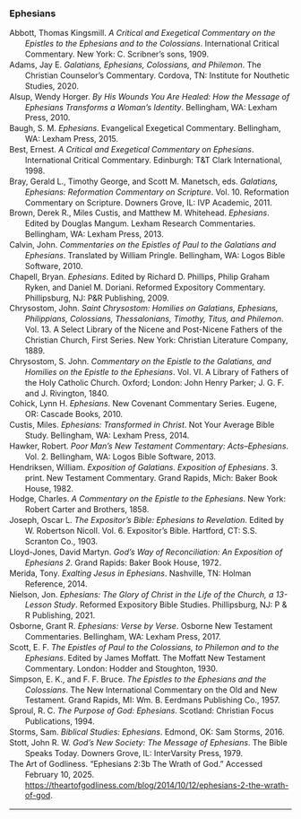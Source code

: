 ### Ephesians

<div class="csl-bib-body" style="line-height: 1.35; margin-left: 2em; text-indent:-2em;">
  <div class="csl-entry">Abbott, Thomas Kingsmill. <i>A Critical and Exegetical Commentary on the Epistles to the Ephesians and to the Colossians</i>. International Critical Commentary. New York: C. Scribner’s sons, 1909.</div>
  <span class="Z3988" title="url_ver=Z39.88-2004&amp;ctx_ver=Z39.88-2004&amp;rfr_id=info%3Asid%2Fzotero.org%3A2&amp;rft_val_fmt=info%3Aofi%2Ffmt%3Akev%3Amtx%3Abook&amp;rft.genre=book&amp;rft.btitle=A%20critical%20and%20exegetical%20commentary%20on%20the%20epistles%20to%20the%20Ephesians%20and%20to%20the%20Colossians&amp;rft.place=New%20York&amp;rft.publisher=C.%20Scribner%E2%80%99s%20sons&amp;rft.series=International%20Critical%20Commentary&amp;rft.aufirst=Thomas%20Kingsmill&amp;rft.aulast=Abbott&amp;rft.au=Thomas%20Kingsmill%20Abbott&amp;rft.date=1909"></span>
  <div class="csl-entry">Adams, Jay E. <i>Galatians, Ephesians, Colossians, and Philemon</i>. The Christian Counselor’s Commentary. Cordova, TN: Institute for Nouthetic Studies, 2020.</div>
  <span class="Z3988" title="url_ver=Z39.88-2004&amp;ctx_ver=Z39.88-2004&amp;rfr_id=info%3Asid%2Fzotero.org%3A2&amp;rft_val_fmt=info%3Aofi%2Ffmt%3Akev%3Amtx%3Abook&amp;rft.genre=book&amp;rft.btitle=Galatians%2C%20Ephesians%2C%20Colossians%2C%20and%20Philemon&amp;rft.place=Cordova%2C%20TN&amp;rft.publisher=Institute%20for%20Nouthetic%20Studies&amp;rft.series=The%20Christian%20Counselor%E2%80%99s%20Commentary&amp;rft.aufirst=Jay%20E.&amp;rft.aulast=Adams&amp;rft.au=Jay%20E.%20Adams&amp;rft.date=2020"></span>
  <div class="csl-entry">Alsup, Wendy Horger. <i>By His Wounds You Are Healed: How the Message of Ephesians Transforms a Woman’s Identity</i>. Bellingham, WA: Lexham Press, 2010.</div>
  <span class="Z3988" title="url_ver=Z39.88-2004&amp;ctx_ver=Z39.88-2004&amp;rfr_id=info%3Asid%2Fzotero.org%3A2&amp;rft_val_fmt=info%3Aofi%2Ffmt%3Akev%3Amtx%3Abook&amp;rft.genre=book&amp;rft.btitle=By%20His%20wounds%20you%20are%20healed%3A%20How%20the%20message%20of%20Ephesians%20transforms%20a%20woman%E2%80%99s%20identity&amp;rft.place=Bellingham%2C%20WA&amp;rft.publisher=Lexham%20Press&amp;rft.aufirst=Wendy%20Horger&amp;rft.aulast=Alsup&amp;rft.au=Wendy%20Horger%20Alsup&amp;rft.date=2010"></span>
  <div class="csl-entry">Baugh, S. M. <i>Ephesians</i>. Evangelical Exegetical Commentary. Bellingham, WA: Lexham Press, 2015.</div>
  <span class="Z3988" title="url_ver=Z39.88-2004&amp;ctx_ver=Z39.88-2004&amp;rfr_id=info%3Asid%2Fzotero.org%3A2&amp;rft_val_fmt=info%3Aofi%2Ffmt%3Akev%3Amtx%3Abook&amp;rft.genre=book&amp;rft.btitle=Ephesians&amp;rft.place=Bellingham%2C%20WA&amp;rft.publisher=Lexham%20Press&amp;rft.series=Evangelical%20Exegetical%20Commentary&amp;rft.aufirst=S.%20M.&amp;rft.aulast=Baugh&amp;rft.au=S.%20M.%20Baugh&amp;rft.date=2015"></span>
  <div class="csl-entry">Best, Ernest. <i>A Critical and Exegetical Commentary on Ephesians</i>. International Critical Commentary. Edinburgh: T&amp;T Clark International, 1998.</div>
  <span class="Z3988" title="url_ver=Z39.88-2004&amp;ctx_ver=Z39.88-2004&amp;rfr_id=info%3Asid%2Fzotero.org%3A2&amp;rft_val_fmt=info%3Aofi%2Ffmt%3Akev%3Amtx%3Abook&amp;rft.genre=book&amp;rft.btitle=A%20critical%20and%20exegetical%20commentary%20on%20Ephesians&amp;rft.place=Edinburgh&amp;rft.publisher=T%26T%20Clark%20International&amp;rft.series=International%20Critical%20Commentary&amp;rft.aufirst=Ernest&amp;rft.aulast=Best&amp;rft.au=Ernest%20Best&amp;rft.date=1998"></span>
  <div class="csl-entry">Bray, Gerald L., Timothy George, and Scott M. Manetsch, eds. <i>Galatians, Ephesians: Reformation Commentary on Scripture</i>. Vol. 10. Reformation Commentary on Scripture. Downers Grove, IL: IVP Academic, 2011.</div>
  <span class="Z3988" title="url_ver=Z39.88-2004&amp;ctx_ver=Z39.88-2004&amp;rfr_id=info%3Asid%2Fzotero.org%3A2&amp;rft_id=urn%3Aisbn%3A0-8308-2973-3&amp;rft_val_fmt=info%3Aofi%2Ffmt%3Akev%3Amtx%3Abook&amp;rft.genre=book&amp;rft.btitle=Galatians%2C%20Ephesians%3A%20Reformation%20Commentary%20on%20Scripture&amp;rft.place=Downers%20Grove%2C%20IL&amp;rft.publisher=IVP%20Academic&amp;rft.series=Reformation%20Commentary%20on%20Scripture&amp;rft.aufirst=Gerald%20L.&amp;rft.aulast=Bray&amp;rft.au=Gerald%20L.%20Bray&amp;rft.au=Timothy%20George&amp;rft.au=Scott%20M.%20Manetsch&amp;rft.au=Gerald%20L.%20Bray&amp;rft.date=2011&amp;rft.isbn=0-8308-2973-3"></span>
  <div class="csl-entry">Brown, Derek R., Miles Custis, and Matthew M. Whitehead. <i>Ephesians</i>. Edited by Douglas Mangum. Lexham Research Commentaries. Bellingham, WA: Lexham Press, 2013.</div>
  <span class="Z3988" title="url_ver=Z39.88-2004&amp;ctx_ver=Z39.88-2004&amp;rfr_id=info%3Asid%2Fzotero.org%3A2&amp;rft_val_fmt=info%3Aofi%2Ffmt%3Akev%3Amtx%3Abook&amp;rft.genre=book&amp;rft.btitle=Ephesians&amp;rft.place=Bellingham%2C%20WA&amp;rft.publisher=Lexham%20Press&amp;rft.series=Lexham%20Research%20Commentaries&amp;rft.aufirst=Derek%20R.&amp;rft.aulast=Brown&amp;rft.au=Derek%20R.%20Brown&amp;rft.au=Miles%20Custis&amp;rft.au=Matthew%20M.%20Whitehead&amp;rft.au=Douglas%20Mangum&amp;rft.date=2013"></span>
  <div class="csl-entry">Calvin, John. <i>Commentaries on the Epistles of Paul to the Galatians and Ephesians</i>. Translated by William Pringle. Bellingham, WA: Logos Bible Software, 2010.</div>
  <span class="Z3988" title="url_ver=Z39.88-2004&amp;ctx_ver=Z39.88-2004&amp;rfr_id=info%3Asid%2Fzotero.org%3A2&amp;rft_val_fmt=info%3Aofi%2Ffmt%3Akev%3Amtx%3Abook&amp;rft.genre=book&amp;rft.btitle=Commentaries%20on%20the%20Epistles%20of%20Paul%20to%20the%20Galatians%20and%20Ephesians&amp;rft.place=Bellingham%2C%20WA&amp;rft.publisher=Logos%20Bible%20Software&amp;rft.aufirst=John&amp;rft.aulast=Calvin&amp;rft.au=John%20Calvin&amp;rft.au=William%20Pringle&amp;rft.date=2010"></span>
  <div class="csl-entry">Chapell, Bryan. <i>Ephesians</i>. Edited by Richard D. Phillips, Philip Graham Ryken, and Daniel M. Doriani. Reformed Expository Commentary. Phillipsburg, NJ: P&amp;R Publishing, 2009.</div>
  <span class="Z3988" title="url_ver=Z39.88-2004&amp;ctx_ver=Z39.88-2004&amp;rfr_id=info%3Asid%2Fzotero.org%3A2&amp;rft_val_fmt=info%3Aofi%2Ffmt%3Akev%3Amtx%3Abook&amp;rft.genre=book&amp;rft.btitle=Ephesians&amp;rft.place=Phillipsburg%2C%20NJ&amp;rft.publisher=P%26R%20Publishing&amp;rft.series=Reformed%20Expository%20Commentary&amp;rft.aufirst=Bryan&amp;rft.aulast=Chapell&amp;rft.au=Bryan%20Chapell&amp;rft.au=Richard%20D.%20Phillips&amp;rft.au=Philip%20Graham%20Ryken&amp;rft.au=Daniel%20M.%20Doriani&amp;rft.date=2009"></span>
  <div class="csl-entry">Chrysostom, John. <i>Saint Chrysostom: Homilies on Galatians, Ephesians, Philippians, Colossians, Thessalonians, Timothy, Titus, and Philemon</i>. Vol. 13. A Select Library of the Nicene and Post-Nicene Fathers of the Christian Church, First Series. New York: Christian Literature Company, 1889.</div>
  <span class="Z3988" title="url_ver=Z39.88-2004&amp;ctx_ver=Z39.88-2004&amp;rfr_id=info%3Asid%2Fzotero.org%3A2&amp;rft_val_fmt=info%3Aofi%2Ffmt%3Akev%3Amtx%3Abook&amp;rft.genre=book&amp;rft.btitle=Saint%20Chrysostom%3A%20Homilies%20on%20Galatians%2C%20Ephesians%2C%20Philippians%2C%20Colossians%2C%20Thessalonians%2C%20Timothy%2C%20Titus%2C%20and%20Philemon&amp;rft.place=New%20York&amp;rft.publisher=Christian%20Literature%20Company&amp;rft.series=A%20Select%20Library%20of%20the%20Nicene%20and%20Post-Nicene%20Fathers%20of%20the%20Christian%20Church%2C%20First%20Series&amp;rft.aufirst=John&amp;rft.aulast=Chrysostom&amp;rft.au=John%20Chrysostom&amp;rft.date=1889"></span>
  <div class="csl-entry">Chrysostom, S. John. <i>Commentary on the Epistle to the Galatians, and Homilies on the Epistle to the Ephesians</i>. Vol. VI. A Library of Fathers of the Holy Catholic Church. Oxford; London: John Henry Parker; J. G. F. and J. Rivington, 1840.</div>
  <span class="Z3988" title="url_ver=Z39.88-2004&amp;ctx_ver=Z39.88-2004&amp;rfr_id=info%3Asid%2Fzotero.org%3A2&amp;rft_val_fmt=info%3Aofi%2Ffmt%3Akev%3Amtx%3Abook&amp;rft.genre=book&amp;rft.btitle=Commentary%20on%20the%20Epistle%20to%20the%20Galatians%2C%20and%20Homilies%20on%20the%20Epistle%20to%20the%20Ephesians&amp;rft.place=Oxford%3B%20London&amp;rft.publisher=John%20Henry%20Parker%3B%20J.%20G.%20F.%20and%20J.%20Rivington&amp;rft.series=A%20Library%20of%20Fathers%20of%20the%20Holy%20Catholic%20Church&amp;rft.aufirst=S.%20John&amp;rft.aulast=Chrysostom&amp;rft.au=S.%20John%20Chrysostom&amp;rft.date=1840"></span>
  <div class="csl-entry">Cohick, Lynn H. <i>Ephesians</i>. New Covenant Commentary Series. Eugene, OR: Cascade Books, 2010.</div>
  <span class="Z3988" title="url_ver=Z39.88-2004&amp;ctx_ver=Z39.88-2004&amp;rfr_id=info%3Asid%2Fzotero.org%3A2&amp;rft_val_fmt=info%3Aofi%2Ffmt%3Akev%3Amtx%3Abook&amp;rft.genre=book&amp;rft.btitle=Ephesians&amp;rft.place=Eugene%2C%20OR&amp;rft.publisher=Cascade%20Books&amp;rft.series=New%20Covenant%20Commentary%20Series&amp;rft.aufirst=Lynn%20H.&amp;rft.aulast=Cohick&amp;rft.au=Lynn%20H.%20Cohick&amp;rft.date=2010"></span>
  <div class="csl-entry">Custis, Miles. <i>Ephesians: Transformed in Christ</i>. Not Your Average Bible Study. Bellingham, WA: Lexham Press, 2014.</div>
  <span class="Z3988" title="url_ver=Z39.88-2004&amp;ctx_ver=Z39.88-2004&amp;rfr_id=info%3Asid%2Fzotero.org%3A2&amp;rft_val_fmt=info%3Aofi%2Ffmt%3Akev%3Amtx%3Abook&amp;rft.genre=book&amp;rft.btitle=Ephesians%3A%20Transformed%20in%20Christ&amp;rft.place=Bellingham%2C%20WA&amp;rft.publisher=Lexham%20Press&amp;rft.series=Not%20Your%20Average%20Bible%20Study&amp;rft.aufirst=Miles&amp;rft.aulast=Custis&amp;rft.au=Miles%20Custis&amp;rft.date=2014"></span>
  <div class="csl-entry">Hawker, Robert. <i>Poor Man’s New Testament Commentary: Acts–Ephesians</i>. Vol. 2. Bellingham, WA: Logos Bible Software, 2013.</div>
  <span class="Z3988" title="url_ver=Z39.88-2004&amp;ctx_ver=Z39.88-2004&amp;rfr_id=info%3Asid%2Fzotero.org%3A2&amp;rft_val_fmt=info%3Aofi%2Ffmt%3Akev%3Amtx%3Abook&amp;rft.genre=book&amp;rft.btitle=Poor%20Man%E2%80%99s%20New%20Testament%20Commentary%3A%20Acts%E2%80%93Ephesians&amp;rft.place=Bellingham%2C%20WA&amp;rft.publisher=Logos%20Bible%20Software&amp;rft.aufirst=Robert&amp;rft.aulast=Hawker&amp;rft.au=Robert%20Hawker&amp;rft.date=2013"></span>
  <div class="csl-entry">Hendriksen, William. <i>Exposition of Galatians. Exposition of Ephesians</i>. 3. print. New Testament Commentary. Grand Rapids, Mich: Baker Book House, 1982.</div>
  <span class="Z3988" title="url_ver=Z39.88-2004&amp;ctx_ver=Z39.88-2004&amp;rfr_id=info%3Asid%2Fzotero.org%3A2&amp;rft_id=urn%3Aisbn%3A978-0-8010-4211-9&amp;rft_val_fmt=info%3Aofi%2Ffmt%3Akev%3Amtx%3Abook&amp;rft.genre=book&amp;rft.btitle=Exposition%20of%20Galatians.%20Exposition%20of%20Ephesians&amp;rft.place=Grand%20Rapids%2C%20Mich&amp;rft.publisher=Baker%20Book%20House&amp;rft.edition=3.%20print&amp;rft.series=New%20Testament%20commentary&amp;rft.aufirst=William&amp;rft.aulast=Hendriksen&amp;rft.au=William%20Hendriksen&amp;rft.date=1982&amp;rft.tpages=260&amp;rft.isbn=978-0-8010-4211-9&amp;rft.language=eng"></span>
  <div class="csl-entry">Hodge, Charles. <i>A Commentary on the Epistle to the Ephesians</i>. New York: Robert Carter and Brothers, 1858.</div>
  <span class="Z3988" title="url_ver=Z39.88-2004&amp;ctx_ver=Z39.88-2004&amp;rfr_id=info%3Asid%2Fzotero.org%3A2&amp;rft_val_fmt=info%3Aofi%2Ffmt%3Akev%3Amtx%3Abook&amp;rft.genre=book&amp;rft.btitle=A%20commentary%20on%20the%20Epistle%20to%20the%20Ephesians&amp;rft.place=New%20York&amp;rft.publisher=Robert%20Carter%20and%20Brothers&amp;rft.aufirst=Charles&amp;rft.aulast=Hodge&amp;rft.au=Charles%20Hodge&amp;rft.date=1858"></span>
  <div class="csl-entry">Joseph, Oscar L. <i>The Expositor’s Bible: Ephesians to Revelation</i>. Edited by W. Robertson Nicoll. Vol. 6. Expositor’s Bible. Hartford, CT: S.S. Scranton Co., 1903.</div>
  <span class="Z3988" title="url_ver=Z39.88-2004&amp;ctx_ver=Z39.88-2004&amp;rfr_id=info%3Asid%2Fzotero.org%3A2&amp;rft_val_fmt=info%3Aofi%2Ffmt%3Akev%3Amtx%3Abook&amp;rft.genre=book&amp;rft.btitle=The%20Expositor%E2%80%99s%20Bible%3A%20Ephesians%20to%20Revelation&amp;rft.place=Hartford%2C%20CT&amp;rft.publisher=S.S.%20Scranton%20Co.&amp;rft.series=Expositor%E2%80%99s%20Bible&amp;rft.aufirst=Oscar%20L.&amp;rft.aulast=Joseph&amp;rft.au=Oscar%20L.%20Joseph&amp;rft.au=W.%20Robertson%20Nicoll&amp;rft.date=1903"></span>
  <div class="csl-entry">Lloyd-Jones, David Martyn. <i>God’s Way of Reconciliation: An Exposition of Ephesians 2</i>. Grand Rapids: Baker Book House, 1972.</div>
  <span class="Z3988" title="url_ver=Z39.88-2004&amp;ctx_ver=Z39.88-2004&amp;rfr_id=info%3Asid%2Fzotero.org%3A2&amp;rft_id=urn%3Aisbn%3A978-0-8010-5519-5&amp;rft_val_fmt=info%3Aofi%2Ffmt%3Akev%3Amtx%3Abook&amp;rft.genre=book&amp;rft.btitle=God's%20way%20of%20reconciliation%3A%20an%20exposition%20of%20Ephesians%202&amp;rft.place=Grand%20Rapids&amp;rft.publisher=Baker%20Book%20House&amp;rft.aufirst=David%20Martyn&amp;rft.aulast=Lloyd-Jones&amp;rft.au=David%20Martyn%20Lloyd-Jones&amp;rft.date=1972&amp;rft.isbn=978-0-8010-5519-5&amp;rft.language=eng"></span>
  <div class="csl-entry">Merida, Tony. <i>Exalting Jesus in Ephesians</i>. Nashville, TN: Holman Reference, 2014.</div>
  <span class="Z3988" title="url_ver=Z39.88-2004&amp;ctx_ver=Z39.88-2004&amp;rfr_id=info%3Asid%2Fzotero.org%3A2&amp;rft_val_fmt=info%3Aofi%2Ffmt%3Akev%3Amtx%3Abook&amp;rft.genre=book&amp;rft.btitle=Exalting%20Jesus%20in%20Ephesians&amp;rft.place=Nashville%2C%20TN&amp;rft.publisher=Holman%20Reference&amp;rft.aufirst=Tony&amp;rft.aulast=Merida&amp;rft.au=Tony%20Merida&amp;rft.date=2014"></span>
  <div class="csl-entry">Nielson, Jon. <i>Ephesians: The Glory of Christ in the Life of the Church, a 13-Lesson Study</i>. Reformed Expository Bible Studies. Phillipsburg, NJ: P &amp; R Publishing, 2021.</div>
  <span class="Z3988" title="url_ver=Z39.88-2004&amp;ctx_ver=Z39.88-2004&amp;rfr_id=info%3Asid%2Fzotero.org%3A2&amp;rft_id=urn%3Aisbn%3A978-1-62995-835-4%20978-1-62995-836-1&amp;rft_val_fmt=info%3Aofi%2Ffmt%3Akev%3Amtx%3Abook&amp;rft.genre=book&amp;rft.btitle=Ephesians%3A%20The%20Glory%20of%20Christ%20in%20the%20Life%20of%20the%20Church%2C%20a%2013-Lesson%20Study&amp;rft.place=Phillipsburg%2C%20NJ&amp;rft.publisher=P%20%26%20R%20Publishing&amp;rft.series=Reformed%20Expository%20Bible%20Studies&amp;rft.aufirst=Jon&amp;rft.aulast=Nielson&amp;rft.au=Jon%20Nielson&amp;rft.date=2021&amp;rft.tpages=1&amp;rft.isbn=978-1-62995-835-4%20978-1-62995-836-1&amp;rft.language=eng"></span>
  <div class="csl-entry">Osborne, Grant R. <i>Ephesians: Verse by Verse</i>. Osborne New Testament Commentaries. Bellingham, WA: Lexham Press, 2017.</div>
  <span class="Z3988" title="url_ver=Z39.88-2004&amp;ctx_ver=Z39.88-2004&amp;rfr_id=info%3Asid%2Fzotero.org%3A2&amp;rft_val_fmt=info%3Aofi%2Ffmt%3Akev%3Amtx%3Abook&amp;rft.genre=book&amp;rft.btitle=Ephesians%3A%20Verse%20by%20Verse&amp;rft.place=Bellingham%2C%20WA&amp;rft.publisher=Lexham%20Press&amp;rft.series=Osborne%20New%20Testament%20Commentaries&amp;rft.aufirst=Grant%20R.&amp;rft.aulast=Osborne&amp;rft.au=Grant%20R.%20Osborne&amp;rft.date=2017"></span>
  <div class="csl-entry">Scott, E. F. <i>The Epistles of Paul to the Colossians, to Philemon and to the Ephesians</i>. Edited by James Moffatt. The Moffatt New Testament Commentary. London: Hodder and Stoughton, 1930.</div>
  <span class="Z3988" title="url_ver=Z39.88-2004&amp;ctx_ver=Z39.88-2004&amp;rfr_id=info%3Asid%2Fzotero.org%3A2&amp;rft_val_fmt=info%3Aofi%2Ffmt%3Akev%3Amtx%3Abook&amp;rft.genre=book&amp;rft.btitle=The%20Epistles%20of%20Paul%20to%20the%20Colossians%2C%20to%20Philemon%20and%20to%20the%20Ephesians&amp;rft.place=London&amp;rft.publisher=Hodder%20and%20Stoughton&amp;rft.series=The%20Moffatt%20New%20Testament%20Commentary&amp;rft.aufirst=E.%20F.&amp;rft.aulast=Scott&amp;rft.au=E.%20F.%20Scott&amp;rft.au=James%20Moffatt&amp;rft.date=1930"></span>
  <div class="csl-entry">Simpson, E. K., and F. F. Bruce. <i>The Epistles to the Ephesians and the Colossians</i>. The New International Commentary on the Old and New Testament. Grand Rapids, MI: Wm. B. Eerdmans Publishing Co., 1957.</div>
  <span class="Z3988" title="url_ver=Z39.88-2004&amp;ctx_ver=Z39.88-2004&amp;rfr_id=info%3Asid%2Fzotero.org%3A2&amp;rft_val_fmt=info%3Aofi%2Ffmt%3Akev%3Amtx%3Abook&amp;rft.genre=book&amp;rft.btitle=The%20Epistles%20to%20the%20Ephesians%20and%20the%20Colossians&amp;rft.place=Grand%20Rapids%2C%20MI&amp;rft.publisher=Wm.%20B.%20Eerdmans%20Publishing%20Co.&amp;rft.series=The%20New%20International%20Commentary%20on%20the%20Old%20and%20New%20Testament&amp;rft.aufirst=E.%20K.&amp;rft.aulast=Simpson&amp;rft.au=E.%20K.%20Simpson&amp;rft.au=F.%20F.%20Bruce&amp;rft.date=1957"></span>
  <div class="csl-entry">Sproul, R. C. <i>The Purpose of God: Ephesians</i>. Scotland: Christian Focus Publications, 1994.</div>
  <span class="Z3988" title="url_ver=Z39.88-2004&amp;ctx_ver=Z39.88-2004&amp;rfr_id=info%3Asid%2Fzotero.org%3A2&amp;rft_val_fmt=info%3Aofi%2Ffmt%3Akev%3Amtx%3Abook&amp;rft.genre=book&amp;rft.btitle=The%20Purpose%20of%20God%3A%20Ephesians&amp;rft.place=Scotland&amp;rft.publisher=Christian%20Focus%20Publications&amp;rft.aufirst=R.%20C.&amp;rft.aulast=Sproul&amp;rft.au=R.%20C.%20Sproul&amp;rft.date=1994"></span>
  <div class="csl-entry">Storms, Sam. <i>Biblical Studies: Ephesians</i>. Edmond, OK: Sam Storms, 2016.</div>
  <span class="Z3988" title="url_ver=Z39.88-2004&amp;ctx_ver=Z39.88-2004&amp;rfr_id=info%3Asid%2Fzotero.org%3A2&amp;rft_val_fmt=info%3Aofi%2Ffmt%3Akev%3Amtx%3Abook&amp;rft.genre=book&amp;rft.btitle=Biblical%20Studies%3A%20Ephesians&amp;rft.place=Edmond%2C%20OK&amp;rft.publisher=Sam%20Storms&amp;rft.aufirst=Sam&amp;rft.aulast=Storms&amp;rft.au=Sam%20Storms&amp;rft.date=2016"></span>
  <div class="csl-entry">Stott, John R. W. <i>God’s New Society: The Message of Ephesians</i>. The Bible Speaks Today. Downers Grove, IL: InterVarsity Press, 1979.</div>
  <span class="Z3988" title="url_ver=Z39.88-2004&amp;ctx_ver=Z39.88-2004&amp;rfr_id=info%3Asid%2Fzotero.org%3A2&amp;rft_val_fmt=info%3Aofi%2Ffmt%3Akev%3Amtx%3Abook&amp;rft.genre=book&amp;rft.btitle=God%E2%80%99s%20new%20society%3A%20the%20message%20of%20Ephesians&amp;rft.place=Downers%20Grove%2C%20IL&amp;rft.publisher=InterVarsity%20Press&amp;rft.series=The%20Bible%20Speaks%20Today&amp;rft.aufirst=John%20R.%20W.&amp;rft.aulast=Stott&amp;rft.au=John%20R.%20W.%20Stott&amp;rft.date=1979"></span>
  <div class="csl-entry">The Art of Godliness. “Ephesians 2:3b The Wrath of God.” Accessed February 10, 2025. <a href="https://theartofgodliness.com/blog/2014/10/12/ephesians-2-the-wrath-of-god">https://theartofgodliness.com/blog/2014/10/12/ephesians-2-the-wrath-of-god</a>.</div>
  <span class="Z3988" title="url_ver=Z39.88-2004&amp;ctx_ver=Z39.88-2004&amp;rfr_id=info%3Asid%2Fzotero.org%3A2&amp;rft_val_fmt=info%3Aofi%2Ffmt%3Akev%3Amtx%3Adc&amp;rft.type=webpage&amp;rft.title=Ephesians%202%3A3b%20The%20Wrath%20of%20God&amp;rft.description=There%20is%20hardly%20a%20more%20uncomfortable%20doctrine%20than%20this%3A%20the%20wrath%20of%20God.%26nbsp%3B%20And%20yet%2C%20it%20must%20be%20taught%20%E2%80%94%20and%20heeded.&amp;rft.identifier=https%3A%2F%2Ftheartofgodliness.com%2Fblog%2F2014%2F10%2F12%2Fephesians-2-the-wrath-of-god&amp;rft.language=en-US"></span>
</div>
<hr>
